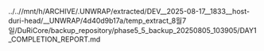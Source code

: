 ../..//mnt/h/ARCHIVE/.UNWRAP/extracted/DEV__2025-08-17__1833__host-duri-head/__UNWRAP/4d40d9b17a/temp_extract_8월7일/DuRiCore/backup_repository/phase5_5_backup_20250805_103905/DAY1_COMPLETION_REPORT.md
